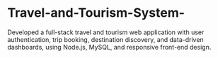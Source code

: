 # Travel-and-Tourism-System-
Developed a full-stack travel and tourism web application with user authentication, trip booking, destination discovery, and data-driven dashboards, using Node.js, MySQL, and responsive front-end design.
